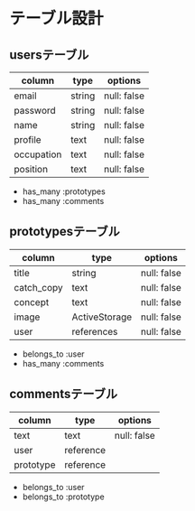 # テーブル設計

## usersテーブル

| column    | type   | options     |
| --------- | ------ | ----------- |
| email     | string | null: false |
| password  | string | null: false |
| name      | string | null: false |
| profile   | text   | null: false |
| occupation| text   | null: false |
| position  | text   | null: false |

- has_many :prototypes
- has_many :comments

## prototypesテーブル 

| column     | type          | options     |
| ---------- | ------------- | ----------- |
| title      | string        | null: false |
| catch_copy | text          | null: false |
| concept    | text          | null: false |
| image      | ActiveStorage | null: false |
| user       | references    | null: false |

- belongs_to :user
- has_many :comments

## commentsテーブル

| column    | type      | options     |
| --------- | --------- | ----------- |
| text      | text      | null: false |
| user      | reference |             |
| prototype | reference |             |

- belongs_to :user
- belongs_to :prototype